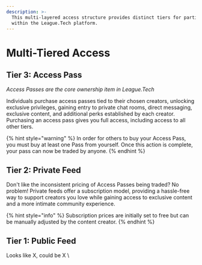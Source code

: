 ```yaml
---
description: >-
  This multi-layered access structure provides distinct tiers for participant
  within the League.Tech platform.
---
```


# Multi-Tiered Access

## Tier 3: Access Pass

_Access Passes are the core ownership item in League.Tech_

Individuals purchase access passes tied to their chosen creators, unlocking exclusive privileges, gaining entry to private chat rooms, direct messaging, exclusive content, and additional perks established by each creator. Purchasing an access pass gives you full access, including access to all other tiers. &#x20;

{% hint style="warning" %}
In order for others to buy your Access Pass, you must buy at least one Pass from yourself. Once this action is complete, your pass can now be traded by anyone.&#x20;
{% endhint %}

## Tier 2: Private Feed

Don't like the inconsistent pricing of Access Passes being traded? No problem! Private feeds offer a subscription model, providing a hassle-free way to support creators you love while gaining access to exclusive content and a more intimate community experience.

{% hint style="info" %}
Subscription prices are initially set to free but can be manually adjusted by the content creator.
{% endhint %}

## Tier 1: Public Feed

Looks like X, could be X \




